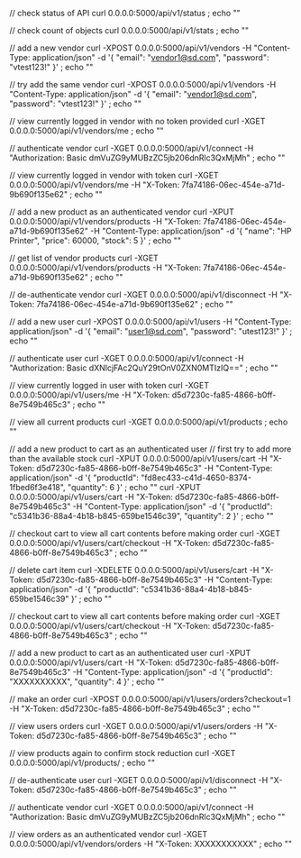 // check status of API
curl 0.0.0.0:5000/api/v1/status ; echo ""

// check count of objects
curl 0.0.0.0:5000/api/v1/stats ; echo ""

// add a new vendor
curl -XPOST 0.0.0.0:5000/api/v1/vendors -H "Content-Type: application/json" -d '{ "email": "vendor1@sd.com", "password": "vtest123!" }' ; echo ""

// try add the same vendor
curl -XPOST 0.0.0.0:5000/api/v1/vendors -H "Content-Type: application/json" -d '{ "email": "vendor1@sd.com", "password": "vtest123!" }' ; echo ""

// view currently logged in vendor with no token provided
curl -XGET 0.0.0.0:5000/api/v1/vendors/me ; echo ""

// authenticate vendor
curl -XGET 0.0.0.0:5000/api/v1/connect -H "Authorization: Basic dmVuZG9yMUBzZC5jb206dnRlc3QxMjMh" ; echo ""

// view currently logged in vendor with token
curl -XGET 0.0.0.0:5000/api/v1/vendors/me -H "X-Token: 7fa74186-06ec-454e-a71d-9b690f135e62" ; echo ""

// add a new product as an authenticated vendor
curl -XPUT 0.0.0.0:5000/api/v1/vendors/products -H "X-Token: 7fa74186-06ec-454e-a71d-9b690f135e62" -H "Content-Type: application/json" -d '{ "name": "HP Printer", "price": 60000, "stock": 5 }' ; echo ""

// get list of vendor products
curl -XGET 0.0.0.0:5000/api/v1/vendors/products -H "X-Token: 7fa74186-06ec-454e-a71d-9b690f135e62" ; echo ""

// de-authenticate vendor
curl -XGET 0.0.0.0:5000/api/v1/disconnect -H "X-Token: 7fa74186-06ec-454e-a71d-9b690f135e62" ; echo ""

// add a new user
curl -XPOST 0.0.0.0:5000/api/v1/users -H "Content-Type: application/json" -d '{ "email": "user1@sd.com", "password": "utest123!" }' ; echo ""

// authenticate user
curl -XGET 0.0.0.0:5000/api/v1/connect -H "Authorization: Basic dXNlcjFAc2QuY29tOnV0ZXN0MTIzIQ==" ; echo ""

// view currently logged in user with token
curl -XGET 0.0.0.0:5000/api/v1/users/me -H "X-Token: d5d7230c-fa85-4866-b0ff-8e7549b465c3" ; echo ""

// view all current products
curl -XGET 0.0.0.0:5000/api/v1/products ; echo ""

// add a new product to cart as an authenticated user
// first try to add more than the available stock
curl -XPUT 0.0.0.0:5000/api/v1/users/cart -H "X-Token: d5d7230c-fa85-4866-b0ff-8e7549b465c3" -H "Content-Type: application/json" -d '{ "productId": "fd8ec433-c41d-4650-8374-1fbed6f3e418", "quantity": 6 }' ; echo ""
curl -XPUT 0.0.0.0:5000/api/v1/users/cart -H "X-Token: d5d7230c-fa85-4866-b0ff-8e7549b465c3" -H "Content-Type: application/json" -d '{ "productId": "c5341b36-88a4-4b18-b845-659be1546c39", "quantity": 2 }' ; echo ""

// checkout cart to view all cart contents before making order
curl -XGET 0.0.0.0:5000/api/v1/users/cart/checkout -H "X-Token: d5d7230c-fa85-4866-b0ff-8e7549b465c3" ; echo ""

// delete cart item
curl -XDELETE 0.0.0.0:5000/api/v1/users/cart -H "X-Token: d5d7230c-fa85-4866-b0ff-8e7549b465c3" -H "Content-Type: application/json" -d '{ "productId": "c5341b36-88a4-4b18-b845-659be1546c39" }' ; echo ""

// checkout cart to view all cart contents before making order
curl -XGET 0.0.0.0:5000/api/v1/users/cart/checkout -H "X-Token: d5d7230c-fa85-4866-b0ff-8e7549b465c3" ; echo ""

// add a new product to cart as an authenticated user
curl -XPUT 0.0.0.0:5000/api/v1/users/cart -H "X-Token: d5d7230c-fa85-4866-b0ff-8e7549b465c3" -H "Content-Type: application/json" -d '{ "productId": "XXXXXXXXXX", "quantity": 4 }' ; echo ""

// make an order
curl -XPOST 0.0.0.0:5000/api/v1/users/orders?checkout=1 -H "X-Token: d5d7230c-fa85-4866-b0ff-8e7549b465c3" ; echo ""

// view users orders
curl -XGET 0.0.0.0:5000/api/v1/users/orders -H "X-Token: d5d7230c-fa85-4866-b0ff-8e7549b465c3" ; echo ""

// view products again to confirm stock reduction
curl -XGET 0.0.0.0:5000/api/v1/products/ ; echo ""

// de-authenticate user
curl -XGET 0.0.0.0:5000/api/v1/disconnect -H "X-Token: d5d7230c-fa85-4866-b0ff-8e7549b465c3" ; echo ""

// authenticate vendor
curl -XGET 0.0.0.0:5000/api/v1/connect -H "Authorization: Basic dmVuZG9yMUBzZC5jb206dnRlc3QxMjMh" ; echo ""

// view orders as an authenticated vendor
curl -XGET 0.0.0.0:5000/api/v1/vendors/orders -H "X-Token: XXXXXXXXXXX" ; echo ""